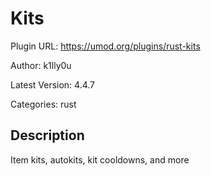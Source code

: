 # Kits

Plugin URL: https://umod.org/plugins/rust-kits

Author: k1lly0u

Latest Version: 4.4.7

Categories: rust

## Description

Item kits, autokits, kit cooldowns, and more
